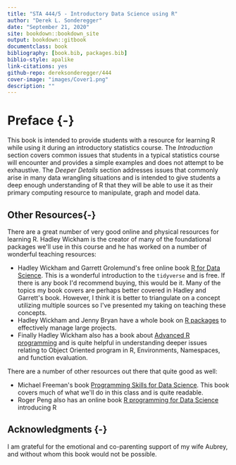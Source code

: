 ```yaml
--- 
title: "STA 444/5 - Introductory Data Science using R"
author: "Derek L. Sonderegger"
date: "September 21, 2020"
site: bookdown::bookdown_site
output: bookdown::gitbook
documentclass: book
bibliography: [book.bib, packages.bib]
biblio-style: apalike
link-citations: yes
github-repo: dereksonderegger/444
cover-image: "images/Cover1.png"
description: ""
---
```


# Preface {-}
This book is intended to provide students with a resource for learning R while using it during an introductory statistics course. The *Introduction* section covers common issues that students in a typical statistics course will encounter and provides a simple examples and does not attempt to be exhaustive. The *Deeper Details* section addresses issues that commonly arise in many data wrangling situations and is intended to give students a deep enough understanding of R that they will be able to use it as their primary computing resource to manipulate, graph and model data.


## Other Resources{-}
There are a great number of very good online and physical resources for learning R. Hadley Wickham is the creator of many of the foundational packages we'll use in this course and he has worked on a number of wonderful teaching resources:

* Hadley Wickham and Garrett Grolemund's free online book [R for Data Science](https://r4ds.had.co.nz). This is a wonderful introduction to the `tidyverse` and is free.  If there is any book I'd recommend buying, this would be it. Many of the topics my book covers are perhaps better covered in Hadley and Garrett's book. However, I think it is better to triangulate on a concept utilizing multiple sources so I've presented my taking on teaching these concepts.
* Hadley Wickham and Jenny Bryan have a whole book on [R packages](https://r-pkgs.org) to effectively manage large projects.
* Finally Hadley Wickham also has a book about [Advanced R programming](https://adv-r.hadley.nz) and is quite helpful in understanding deeper issues relating to Object Oriented program in R, Environments, Namespaces, and function evaluation.

There are a number of other resources out there that quite good as well:

* Michael Freeman's book [Programming Skills for Data Science](https://www.amazon.com/Programming-Skills-Data-Science-Addison-Wesley/dp/0135133106). This book covers much of what we'll do in this class and is quite readable.
* Roger Peng also has an online book [R programming for Data Science](https://bookdown.org/rdpeng/rprogdatascience/) introducing R


## Acknowledgments {-}
I am grateful for the emotional and co-parenting support of my wife Aubrey, and without whom this book would not be possible. 



